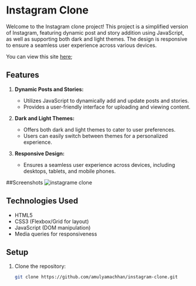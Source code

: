 # Instagram Clone

Welcome to the Instagram clone project! This project is a simplified version of Instagram, featuring dynamic post and story addition using JavaScript, as well as supporting both dark and light themes. The design is responsive to ensure a seamless user experience across various devices.

You can view this site [here](https://amulyamachhan.github.io/instagram-clone/);

## Features

1. **Dynamic Posts and Stories:**
   - Utilizes JavaScript to dynamically add and update posts and stories.
   - Provides a user-friendly interface for uploading and viewing content.

2. **Dark and Light Themes:**
   - Offers both dark and light themes to cater to user preferences.
   - Users can easily switch between themes for a personalized experience.

3. **Responsive Design:**
   - Ensures a seamless user experience across devices, including desktops, tablets, and mobile phones.

##Screenshots
![instagrame clone](https://github.com/AmulyaMachhan/instagram-clone/assets/111338400/4fb2580e-a14c-4af9-bbb9-342ac22ce9e6)

## Technologies Used

- HTML5
- CSS3 (Flexbox/Grid for layout)
- JavaScript (DOM manipulation)
- Media queries for responsiveness

## Setup

1. Clone the repository:

   ```bash
   git clone https://github.com/amulyamachhan/instagram-clone.git
